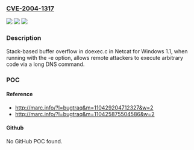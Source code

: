### [CVE-2004-1317](https://cve.mitre.org/cgi-bin/cvename.cgi?name=CVE-2004-1317)
![](https://img.shields.io/static/v1?label=Product&message=n%2Fa&color=blue)
![](https://img.shields.io/static/v1?label=Version&message=n%2Fa&color=blue)
![](https://img.shields.io/static/v1?label=Vulnerability&message=n%2Fa&color=brighgreen)

### Description

Stack-based buffer overflow in doexec.c in Netcat for Windows 1.1, when running with the -e option, allows remote attackers to execute arbitrary code via a long DNS command.

### POC

#### Reference
- http://marc.info/?l=bugtraq&m=110429204712327&w=2
- http://marc.info/?l=bugtraq&m=110425875504586&w=2

#### Github
No GitHub POC found.

